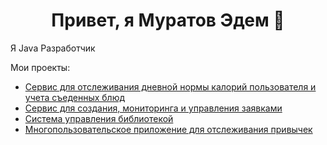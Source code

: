 ### <h1 align="center">Привет, я Муратов Эдем 👋</a> 

Я Java Разработчик

Мои проекты:
- [Сервис для отслеживания дневной нормы калорий пользователя и учета съеденных блюд](https://github.com/MuratovEdem/FoodTracker)
- [Сервис для создания, мониторинга и управления заявками](https://github.com/MuratovEdem/serviceForEmployees)
- [Система управления библиотекой](https://github.com/MuratovEdem/Library)
- [Многопользовательское приложение для отслеживания привычек](https://github.com/MuratovEdem/Y_Lab_HW)
